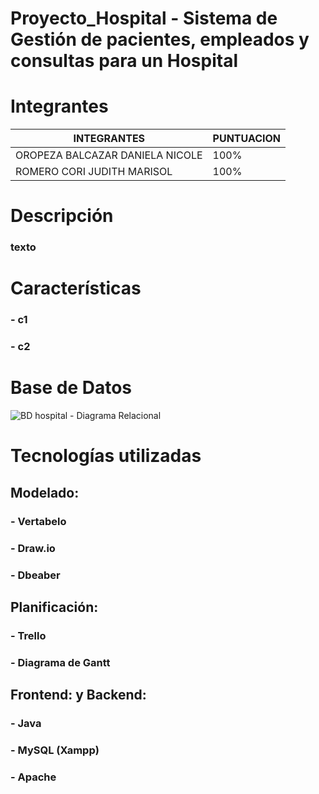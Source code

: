 # Proyecto_Hospital - Sistema de Gestión de pacientes, empleados y consultas para un Hospital

# Integrantes
| INTEGRANTES       | PUNTUACION       |
|---------------------|---------------------|
| OROPEZA BALCAZAR DANIELA NICOLE  | 100%  |
| ROMERO CORI JUDITH MARISOL | 100% |

# Descripción
### texto

# Características
###   - c1
###   - c2

# Base de Datos
![BD hospital - Diagrama Relacional](https://github.com/user-attachments/assets/499a7269-2c11-42c0-81b8-db36cdc7e268)


# Tecnologías utilizadas
## Modelado:
### - Vertabelo
### - Draw.io
### - Dbeaber
## Planificación:
### - Trello
### - Diagrama de Gantt
## Frontend: y Backend:
### - Java
### - MySQL (Xampp)
### - Apache

